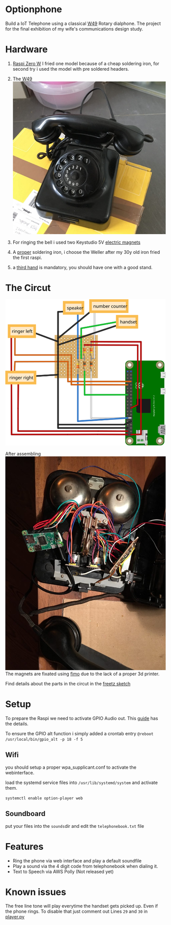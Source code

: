 Optionphone
===========

Build a IoT Telephone using a classical [W49][2] Rotary dialphone.
The project for the final exhibition of my wife's communications design study. 

# Hardware
1. [Raspi Zero W][1] I fried one model because of a cheap soldering iron, for second try i used the model with pre soldered headers.

2. The [W49][2]
![W49](img/phone.jpeg)

3. For ringing the bell i used two Keystudio 5V [electric magnets][5]
4. A [proper][3] soldering iron, i choose the Weller after my 30y old iron fried the first raspi.

5. a [third hand][4] is mandatory, you should have one with a good stand.

# The Circut
![freetz](img/optionphone.svg)

After assembling
![build in phone](img/internals.jpeg)
The magnets are fixated using [fimo][6] due to the lack of a proper 3d printer.

Find details about the parts in the circut in the [freetz sketch][7]

# Setup 
To prepare the Raspi we need to activate GPIO Audio out. This [guide][8] has the details.

To ensure the GPIO alt function i simply added a crontab entry
`@reboot /usr/local/bin/gpio_alt -p 18 -f 5`

## Wifi 
you should setup a proper wpa_supplicant.conf to activate the webinterface.

load the systemd service files into `/usr/lib/systemd/system`
and activate them.

`systemctl enable option-player web`

## Soundboard
put your files into the `sounds`dir and edit the `telephonebook.txt` file

# Features
- Ring the phone via web interface and play a default soundfile
- Play a sound via the 4 digit code from telephonebook when dialing it.
- Text to Speech via AWS Polly (Not released yet)

# Known issues

The free line tone will play everytime the handset gets picked up. Even if the phone rings. 
To disable that just comment out Lines `29` and `30` in [player.py][9]


[1]:https://amzn.to/2VQizrL
[2]:https://de.wikipedia.org/wiki/W49
[3]:https://amzn.to/2CdpP9M
[4]:https://amzn.to/2XLcONQ
[5]:https://amzn.to/2EZwxSr
[6]:https://amzn.to/2NU5afJ
[7]:optionphone.fzz
[8]:https://learn.adafruit.com/adding-basic-audio-ouput-to-raspberry-pi-zero/pi-zero-pwm-audio
[9]:player.py#L29